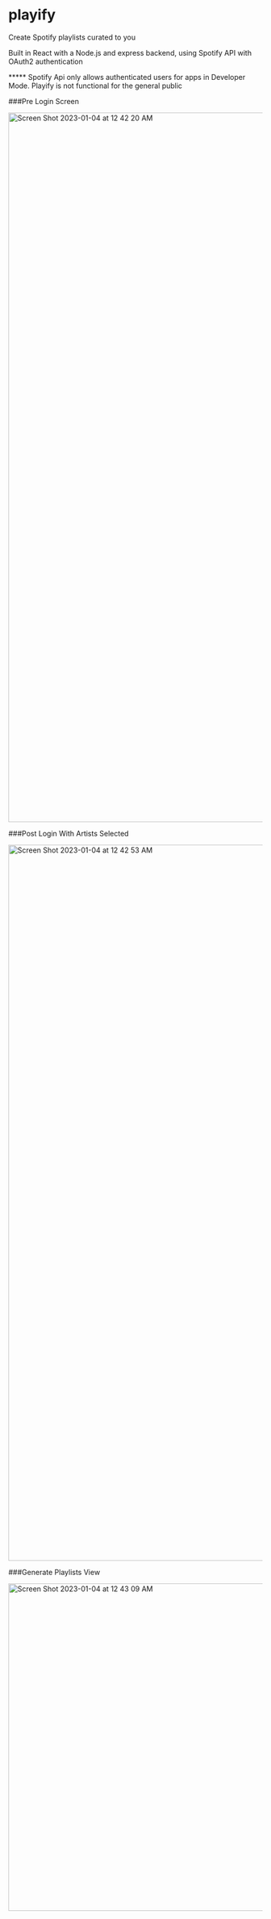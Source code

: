 # playify

Create Spotify playlists curated to you

Built in React with a Node.js and express backend, using Spotify API with OAuth2 authentication

***** Spotify Api only allows authenticated users for apps in Developer Mode. Playify is not functional for the general public

###Pre Login Screen

<img width="1406" alt="Screen Shot 2023-01-04 at 12 42 20 AM" src="https://user-images.githubusercontent.com/107441588/210516592-25bb9f40-6f0a-445d-b229-8d92bb9bbb49.png">

###Post Login With Artists Selected 

<img width="1419" alt="Screen Shot 2023-01-04 at 12 42 53 AM" src="https://user-images.githubusercontent.com/107441588/210516598-95e6240d-8e34-44e3-ba23-d7986d78b188.png">

###Generate Playlists View

<img width="649" alt="Screen Shot 2023-01-04 at 12 43 09 AM" src="https://user-images.githubusercontent.com/107441588/210516605-1eaf3566-89f4-4e24-8b25-3f7abd99750e.png">
